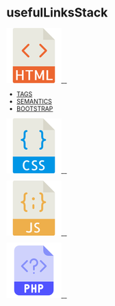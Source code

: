 # usefulLinksStack
![](./img/html.png)__

- [TAGS](https://www.w3schools.com/tags/default.asp)
- [SEMANTICS](https://www.w3schools.com/html/html5_semantic_elements.asp)
- [BOOTSTRAP](https://getbootstrap.com/)



![](./img/css.png)__



![](./img/js.png)__



![](./img/php.png)__
